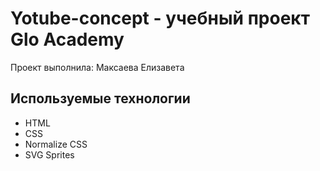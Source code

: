 # Yotube-concept - учебный проект Glo Academy
Проект выполнила: Максаева Елизавета

## Используемые технологии
- HTML
- CSS
- Normalize CSS
- SVG Sprites
